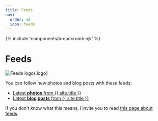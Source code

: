```yaml
---
title: Feeds
nav:
  order: 10
  icon: feeds
---
```


{% include 'components/breadcrumb.njk' %}

<h1>Feeds</h1>

![Feeds logo](/ui/images/feed.png){.logo}

You can follow new photos and blog posts with these feeds:

- [Latest **photos** from {{ site.title }}](/feeds/photos.xml)
- [Latest **blog posts** from {{ site.title }}](/feeds/blog.xml)

If you don't know what this means, I invite you to read [this page about feeds](https://aboutfeeds.com/).
